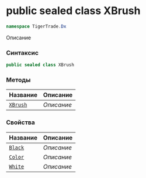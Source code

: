 
# public sealed class XBrush
```csharp
namespace TigerTrade.Dx
```



Описание

### Синтаксис
```csharp
public sealed class XBrush
```


### Методы
| Название | Описание |
| --- | --- |
| [`XBrush`](./XBrush.cs/Методы/XBrush.md) | *Описание* |

### Свойства
| Название | Описание |
| --- | --- |
| [`Black`](./XBrush.cs/Свойства/Black.md) | *Описание* |
| [`Color`](./XBrush.cs/Свойства/Color.md) | *Описание* |
| [`White`](./XBrush.cs/Свойства/White.md) | *Описание* |



